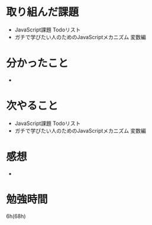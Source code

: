 # 取り組んだ課題
- JavaScript課題 Todoリスト
- ガチで学びたい人のためのJavaScriptメカニズム 変数編
# 分かったこと
- 
# 次やること
- JavaScript課題 Todoリスト
- ガチで学びたい人のためのJavaScriptメカニズム 変数編
# 感想
- 
# 勉強時間
6h(68h)